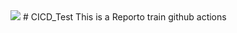 <img src="https://github.com/twaismax/CICD_Test/coverage.svg"/>
# CICD_Test
This is a Reporto train github actions


